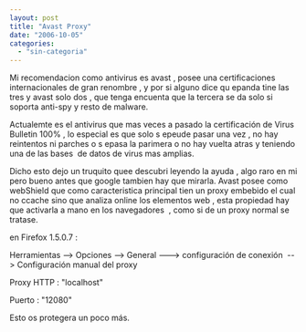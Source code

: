 ```yaml
---
layout: post
title: "Avast Proxy"
date: "2006-10-05"
categories: 
  - "sin-categoria"
---
```


Mi recomendacion como antivirus es avast , posee una certificaciones internacionales de gran renombre , y por si alguno dice qu epanda tine las tres y avast solo dos , que tenga encuenta que la tercera se da solo si soporta anti-spy y resto de malware.

Actualemte es el antivirus que mas veces a pasado la certificación de Virus Bulletin 100% , lo especial es que solo s epeude pasar una vez , no hay reintentos ni parches o s epasa la parimera o no hay vuelta atras y teniendo una de las bases  de datos de virus mas amplias.

Dicho esto dejo un truquito quee descubri leyendo la ayuda , algo raro en mi pero bueno antes que google tambien hay que mirarla. Avast posee como webShield que como caracteristica principal tien un proxy embebido el cual no ccache sino que analiza online los elementos web , esta propiedad hay que activarla a mano en los navegadores  , como si de un proxy normal se tratase.

en Firefox 1.5.0.7 :

Herramientas --> Opciones --> General ---> configuración de conexión  --> Configuración manual del proxy

Proxy HTTP : "localhost"

Puerto : "12080"

Esto os protegera un poco más.
